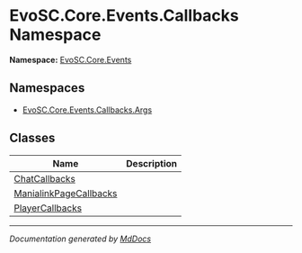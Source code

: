 ﻿<!--  
  <auto-generated>   
    The contents of this file were generated by a tool.  
    Changes to this file may be list if the file is regenerated  
  </auto-generated>   
-->

# EvoSC.Core.Events.Callbacks Namespace

**Namespace:** [EvoSC.Core.Events](../index.md)  

## Namespaces

- [EvoSC.Core.Events.Callbacks.Args](Args/index.md)

## Classes

| Name                                                      | Description |
| --------------------------------------------------------- | ----------- |
| [ChatCallbacks](ChatCallbacks/index.md)                   |             |
| [ManialinkPageCallbacks](ManialinkPageCallbacks/index.md) |             |
| [PlayerCallbacks](PlayerCallbacks/index.md)               |             |

___

*Documentation generated by [MdDocs](https://github.com/ap0llo/mddocs)*
